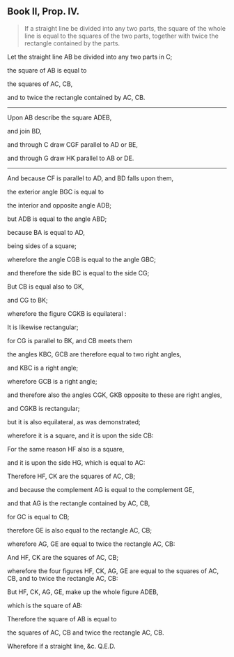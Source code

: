 ## Book II, Prop. IV.

> If a straight line be divided into any two parts, the square of the whole line is equal to the squares of the two parts, together with twice the rectangle contained by the parts.

Let the straight line AB be divided into any two parts in C;

the square of AB is equal to

the squares of AC, CB,

and to twice the rectangle contained by AC, CB.

---

Upon AB describe the square ADEB,

and join BD,

and through C draw CGF parallel to AD or BE,

and through G draw HK parallel to AB or DE.

---

And because CF is parallel to AD, and BD falls upon them,

the exterior angle BGC is equal to

the interior and opposite angle ADB;

but ADB is equal to the angle ABD;

because BA is equal to AD,

being sides of a square;

wherefore the angle CGB is equal to the angle GBC;

and therefore the side BC is equal to the side CG;

But CB is equal also to GK,

and CG to BK;

wherefore the figure CGKB is equilateral :

It is likewise rectangular;

for CG is parallel to BK, and CB meets them

the angles KBC, GCB are therefore equal to two right angles,

and KBC is a right angle;

wherefore GCB is a right angle;

and therefore also the angles CGK, GKB opposite to these are right angles,

and CGKB is rectangular;

but it is also equilateral, as was demonstrated;

wherefore it is a square, and it is upon the side CB:

For the same reason HF also is a square,

and it is upon the side HG, which is equal to AC:

Therefore HF, CK are the squares of AC, CB;

and because the complement AG is equal to the complement GE,

and that AG is the rectangle contained by AC, CB,

for GC is equal to CB;

therefore GE is also equal to the rectangle AC, CB;

wherefore AG, GE are equal to twice the rectangle AC, CB:

And HF, CK are the squares of AC, CB;

wherefore the four figures HF, CK, AG, GE are equal to the squares of AC, CB, and to twice the rectangle AC, CB:

But HF, CK, AG, GE, make up the whole figure ADEB,

which is the square of AB:

Therefore the square of AB is equal to

the squares of AC, CB and twice the rectangle AC, CB.

Wherefore if a straight line, &c. Q.E.D. 

